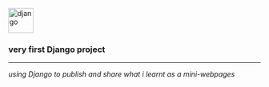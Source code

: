<img src = ![image](https://github.com/user-attachments/assets/3aa1ed1c-01f1-45e6-a20a-85c9a6e662c9)
 alt = "django" width = "50" height = "50">

<h3>very first Django project</h3>
<hr>
<p><i>using Django to publish and share what i learnt as a mini-webpages</i></p>
